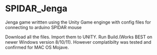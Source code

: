 # SPIDAR_Jenga
Jenga game writtten using the Unity Game enginge with config files for connecting to arduino SPIDAR mouse

Download all the files. Import them to UNITY. Run Build.(Works BEST on newer Windows version 8/10/11). However complatibilty was tested and confirmed for MAC OS Mojave.

